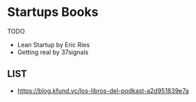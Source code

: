 Startups Books
=============

TODO

* Lean Startup by Eric Ries
* Getting real by 37signals




LIST
----

* https://blog.kfund.vc/los-libros-del-podkast-a2d951839e7a
